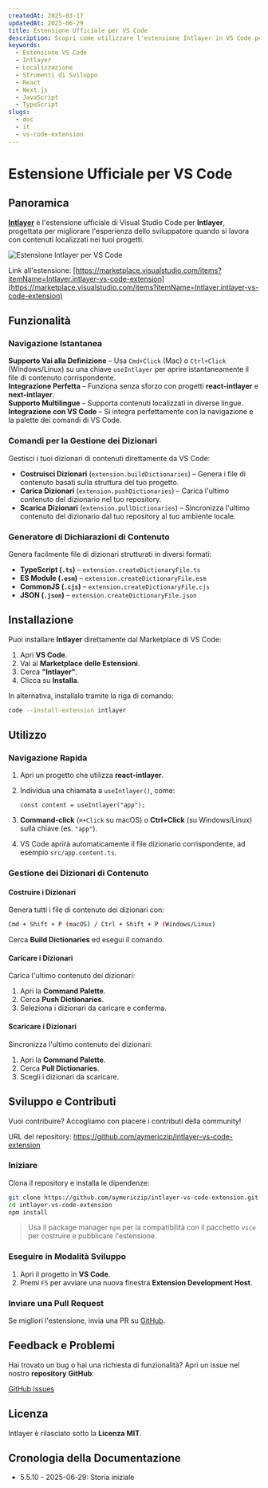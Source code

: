 ```yaml
---
createdAt: 2025-03-17
updatedAt: 2025-06-29
title: Estensione Ufficiale per VS Code
description: Scopri come utilizzare l'estensione Intlayer in VS Code per migliorare il tuo flusso di lavoro di sviluppo. Naviga rapidamente tra contenuti localizzati e gestisci i tuoi dizionari in modo efficiente.
keywords:
  - Estensione VS Code
  - Intlayer
  - Localizzazione
  - Strumenti di Sviluppo
  - React
  - Next.js
  - JavaScript
  - TypeScript
slugs:
  - doc
  - it
  - vs-code-extension
---
```


# Estensione Ufficiale per VS Code

## Panoramica

[**Intlayer**](https://marketplace.visualstudio.com/items?itemName=Intlayer.intlayer-vs-code-extension) è l'estensione ufficiale di Visual Studio Code per **Intlayer**, progettata per migliorare l'esperienza dello sviluppatore quando si lavora con contenuti localizzati nei tuoi progetti.

![Estensione Intlayer per VS Code](https://github.com/aymericzip/intlayer/blob/main/docs/assets/vs_code_extension_demo.gif)

Link all'estensione: [https://marketplace.visualstudio.com/items?itemName=Intlayer.intlayer-vs-code-extension](https://marketplace.visualstudio.com/items?itemName=Intlayer.intlayer-vs-code-extension)

## Funzionalità

### Navigazione Istantanea

**Supporto Vai alla Definizione** – Usa `Cmd+Click` (Mac) o `Ctrl+Click` (Windows/Linux) su una chiave `useIntlayer` per aprire istantaneamente il file di contenuto corrispondente.  
**Integrazione Perfetta** – Funziona senza sforzo con progetti **react-intlayer** e **next-intlayer**.  
**Supporto Multilingue** – Supporta contenuti localizzati in diverse lingue.  
**Integrazione con VS Code** – Si integra perfettamente con la navigazione e la palette dei comandi di VS Code.

### Comandi per la Gestione dei Dizionari

Gestisci i tuoi dizionari di contenuti direttamente da VS Code:

- **Costruisci Dizionari** (`extension.buildDictionaries`) – Genera i file di contenuto basati sulla struttura del tuo progetto.
- **Carica Dizionari** (`extension.pushDictionaries`) – Carica l'ultimo contenuto del dizionario nel tuo repository.
- **Scarica Dizionari** (`extension.pullDictionaries`) – Sincronizza l'ultimo contenuto del dizionario dal tuo repository al tuo ambiente locale.

### Generatore di Dichiarazioni di Contenuto

Genera facilmente file di dizionari strutturati in diversi formati:

- **TypeScript (`.ts`)** – `extension.createDictionaryFile.ts`
- **ES Module (`.esm`)** – `extension.createDictionaryFile.esm`
- **CommonJS (`.cjs`)** – `extension.createDictionaryFile.cjs`
- **JSON (`.json`)** – `extension.createDictionaryFile.json`

## Installazione

Puoi installare **Intlayer** direttamente dal Marketplace di VS Code:

1. Apri **VS Code**.
2. Vai al **Marketplace delle Estensioni**.
3. Cerca **"Intlayer"**.
4. Clicca su **Installa**.

In alternativa, installalo tramite la riga di comando:

```sh
code --install-extension intlayer
```

## Utilizzo

### Navigazione Rapida

1. Apri un progetto che utilizza **react-intlayer**.
2. Individua una chiamata a `useIntlayer()`, come:

   ```tsx
   const content = useIntlayer("app");
   ```

3. **Command-click** (`⌘+Click` su macOS) o **Ctrl+Click** (su Windows/Linux) sulla chiave (es. `"app"`).
4. VS Code aprirà automaticamente il file dizionario corrispondente, ad esempio `src/app.content.ts`.

### Gestione dei Dizionari di Contenuto

#### Costruire i Dizionari

Genera tutti i file di contenuto dei dizionari con:

```sh
Cmd + Shift + P (macOS) / Ctrl + Shift + P (Windows/Linux)
```

Cerca **Build Dictionaries** ed esegui il comando.

#### Caricare i Dizionari

Carica l'ultimo contenuto dei dizionari:

1. Apri la **Command Palette**.
2. Cerca **Push Dictionaries**.
3. Seleziona i dizionari da caricare e conferma.

#### Scaricare i Dizionari

Sincronizza l'ultimo contenuto dei dizionari:

1. Apri la **Command Palette**.
2. Cerca **Pull Dictionaries**.
3. Scegli i dizionari da scaricare.

## Sviluppo e Contributi

Vuoi contribuire? Accogliamo con piacere i contributi della community!

URL del repository: https://github.com/aymericzip/intlayer-vs-code-extension

### Iniziare

Clona il repository e installa le dipendenze:

```sh
git clone https://github.com/aymericzip/intlayer-vs-code-extension.git
cd intlayer-vs-code-extension
npm install
```

> Usa il package manager `npm` per la compatibilità con il pacchetto `vsce` per costruire e pubblicare l'estensione.

### Eseguire in Modalità Sviluppo

1. Apri il progetto in **VS Code**.
2. Premi `F5` per avviare una nuova finestra **Extension Development Host**.

### Inviare una Pull Request

Se migliori l'estensione, invia una PR su [GitHub](https://github.com/aymericzip/intlayer-vs-code-extension).

## Feedback e Problemi

Hai trovato un bug o hai una richiesta di funzionalità? Apri un issue nel nostro **repository GitHub**:

[GitHub Issues](https://github.com/aymericzip/intlayer-vs-code-extension/issues)

## Licenza

Intlayer è rilasciato sotto la **Licenza MIT**.

## Cronologia della Documentazione

- 5.5.10 - 2025-06-29: Storia iniziale
